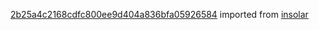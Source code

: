 [2b25a4c2168cdfc800ee9d404a836bfa05926584](https://github.com/insolar/insolar/commit/2b25a4c2168cdfc800ee9d404a836bfa05926584) imported from [insolar](https://github.com/insolar/insolar)
